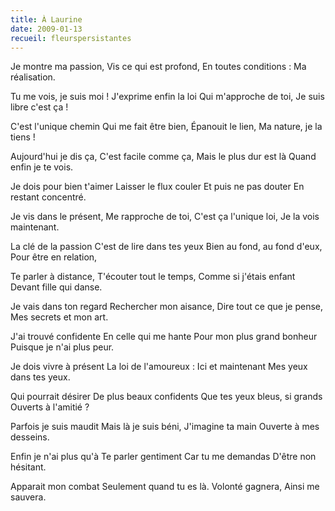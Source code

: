```yaml
---
title: À Laurine
date: 2009-01-13
recueil: fleurspersistantes
---
```


Je montre ma passion,
Vis ce qui est profond,
En toutes conditions :
Ma réalisation.

Tu me vois, je suis moi !
J'exprime enfin la loi
Qui m'approche de toi,
Je suis libre c'est ça !

C'est l'unique chemin
Qui me fait être bien,
Épanouit le lien,
Ma nature, je la tiens !

Aujourd'hui je dis ça,
C'est facile comme ça,
Mais le plus dur est là
Quand enfin je te vois.

Je dois pour bien t'aimer
Laisser le flux couler
Et puis ne pas douter
En restant concentré.

Je vis dans le présent,
Me rapproche de toi,
C'est ça l'unique loi,
Je la vois maintenant.

La clé de la passion
C'est de lire dans tes yeux
Bien au fond, au fond d'eux,
Pour être en relation,

Te parler à distance,
T'écouter tout le temps,
Comme si j'étais enfant
Devant fille qui danse.

Je vais dans ton regard
Rechercher mon aisance,
Dire tout ce que je pense,
Mes secrets et mon art.

J'ai trouvé confidente
En celle qui me hante
Pour mon plus grand bonheur
Puisque je n'ai plus peur.

Je dois vivre à présent
La loi de l'amoureux :
Ici et maintenant
Mes yeux dans tes yeux.

Qui pourrait désirer
De plus beaux confidents
Que tes yeux bleus, si grands
Ouverts à l'amitié ?

Parfois je suis maudit
Mais là je suis béni,
J'imagine ta main
Ouverte à mes desseins.

Enfin je n'ai plus qu'à
Te parler gentiment
Car tu me demandas
D'être non hésitant.

Apparait mon combat
Seulement quand tu es là.
Volonté gagnera,
Ainsi me sauvera.
